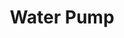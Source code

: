 ---
title: Water Pump
type: hardware
desc: This is mostly used for pumping water in or out of tanks, acquaponics, irrigation and related systems.
color: "#becfb7"
tags:
    - Actuator
    - City
    - Agriculture
---